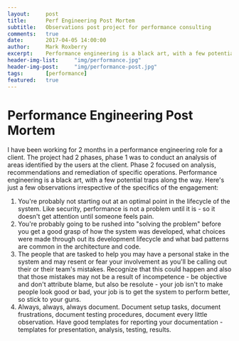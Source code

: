 ```yaml
---
layout:     post
title:      Perf Engineering Post Mortem
subtitle:   Observations post project for performance consulting
comments:   true
date:       2017-04-05 14:00:00
author:     Mark Roxberry
excerpt:    Performance engineering is a black art, with a few potential traps along the way.  Here's just a few observations irrespective of the specifics of the engagement.
header-img-list:     "img/performance.jpg"
header-img-post:     "img/performance-post.jpg"
tags:       [performance]
featured:   true
---
```

# Performance Engineering Post Mortem
I have been working for 2 months in a performance engineering role for a client.  The project had 2 phases, phase 1 was to conduct an analysis of areas identified by the users at the client.  Phase 2 focused on analysis, recommendations and remediation of specific operations.  Performance engineering is a black art, with a few potential traps along the way.  Here's just a few observations irrespective of the specifics of the engagement:
1. You're probably not starting out at an optimal point in the lifecycle of the system.  Like security, performance is not a problem until it is - so it doesn't get attention until someone feels pain.
1. You're probably going to be rushed into "solving the problem" before you get a good grasp of how the system was developed, what choices were made through out its development lifecycle and what bad patterns are common in the architecture and code.
1. The people that are tasked to help you may have a personal stake in the system and may resent or fear your involvement as you'll be calling out their or their team's mistakes.  Recognize that this could happen and also that those mistakes may not be a result of incompetence - be objective and don't attribute blame, but also be resolute - your job isn't to make people look good or bad, your job is to get the system to perform better, so stick to your guns.
1. Always, always, always document.  Document setup tasks, document frustrations, document testing procedures, document every little observation.  Have good templates for reporting your documentation - templates for presentation, analysis, testing, results.